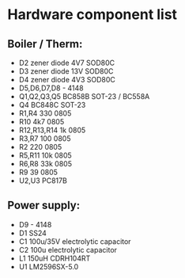 # Hardware component list

## Boiler / Therm:

  * D2 zener diode 4V7 SOD80C
  * D3 zener diode 13V SOD80C
  * D4 zener diode 4V3 SOD80C
  * D5,D6,D7,D8 - 4148
  * Q1,Q2,Q3,Q5 BC858B SOT-23   / BC558A
  * Q4 BC848C SOT-23
  * R1,R4      330 0805
  * R10          4k7 0805
  * R12,R13,R14  1k 0805
  * R3,R7      100 0805
  * R2         220 0805
  * R5,R11      10k 0805
  * R6,R8       33k 0805
  * R9          39 0805
  * U2,U3 PC817B

## Power supply:

  * D9 - 4148
  * D1 SS24
  * C1 100u/35V electrolytic capacitor
  * C2 100u electrolytic capacitor
  * L1 150uH CDRH104RT
  * U1 LM2596SX-5.0

